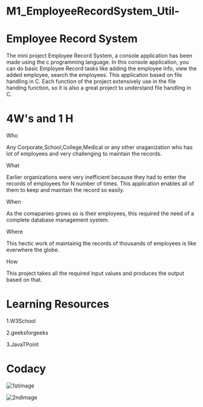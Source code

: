 # M1_EmployeeRecordSystem_Util-

# Employee Record System

The mini project Employee Record System, a console application has been made using the c programming language. In this console application, you can do basic Employee Record tasks like adding the employee info, view the added employee, search the employees. This application based on file handling in C.
Each function of the project extensively use in the file handing function, so it is also a great project to understand file handling in C.

# 4W's and 1 H
Who

Any Corporate,School,College,Medical or any other oraganization who has lot of employees and very challenging to maintain the records.

What

Earlier organizations were very inefficient because they had to enter the records of employees for N number of times. This application enables all of them to keep and maintain the record so easily.

When

As the comapanies grows so is their employees, this required the need of a complete database management system.

Where

This hectic work of maintainig the records of thousands of employees is like everwhere the globe.

How

This project takes all the required input values and produces the output based on that.
 # Learning Resources

1.W3School

2.geeksforgeeks

3.JavaTPoint

# Codacy

![1stimage](https://user-images.githubusercontent.com/63436180/153611591-cb96111d-b152-4696-a1f8-8bcaff7723b9.jpg)

![2ndimage](https://user-images.githubusercontent.com/63436180/153614140-891cbb8d-6855-4baf-af0f-d8da8fd5ebc0.jpg)
